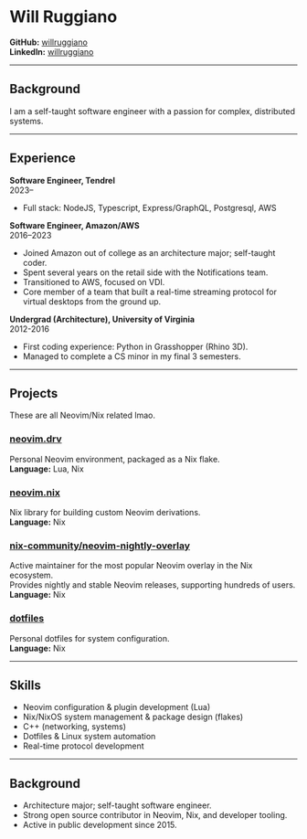 # Will Ruggiano

**GitHub:** [willruggiano](https://github.com/willruggiano)  
**LinkedIn:** [willruggiano](https://linkedin.com/in/willruggiano)

---

## Background

I am a self-taught software engineer with a passion for complex, distributed
systems.

---

## Experience

**Software Engineer, Tendrel**<br>
2023–

- Full stack: NodeJS, Typescript, Express/GraphQL, Postgresql, AWS

**Software Engineer, Amazon/AWS**<br>
2016–2023

- Joined Amazon out of college as an architecture major; self-taught coder.
- Spent several years on the retail side with the Notifications team.
- Transitioned to AWS, focused on VDI.
- Core member of a team that built a real-time streaming protocol for virtual desktops from the ground up.

**Undergrad (Architecture), University of Virginia**<br>
2012-2016

- First coding experience: Python in Grasshopper (Rhino 3D).
- Managed to complete a CS minor in my final 3 semesters.

---

## Projects

These are all Neovim/Nix related lmao.

### [neovim.drv](https://github.com/willruggiano/neovim.drv)

Personal Neovim environment, packaged as a Nix flake.<br>
**Language:** Lua, Nix

### [neovim.nix](https://github.com/willruggiano/neovim.nix)

Nix library for building custom Neovim derivations.<br>
**Language:** Nix

### [nix-community/neovim-nightly-overlay](https://github.com/nix-community/neovim-nightly-overlay)

Active maintainer for the most popular Neovim overlay in the Nix ecosystem.<br>
Provides nightly and stable Neovim releases, supporting hundreds of users.<br>
**Language:** Nix

### [dotfiles](https://github.com/willruggiano/dotfiles)

Personal dotfiles for system configuration.<br>
**Language:** Nix

---

## Skills

- Neovim configuration & plugin development (Lua)
- Nix/NixOS system management & package design (flakes)
- C++ (networking, systems)
- Dotfiles & Linux system automation
- Real-time protocol development

---

## Background

- Architecture major; self-taught software engineer.
- Strong open source contributor in Neovim, Nix, and developer tooling.
- Active in public development since 2015.
